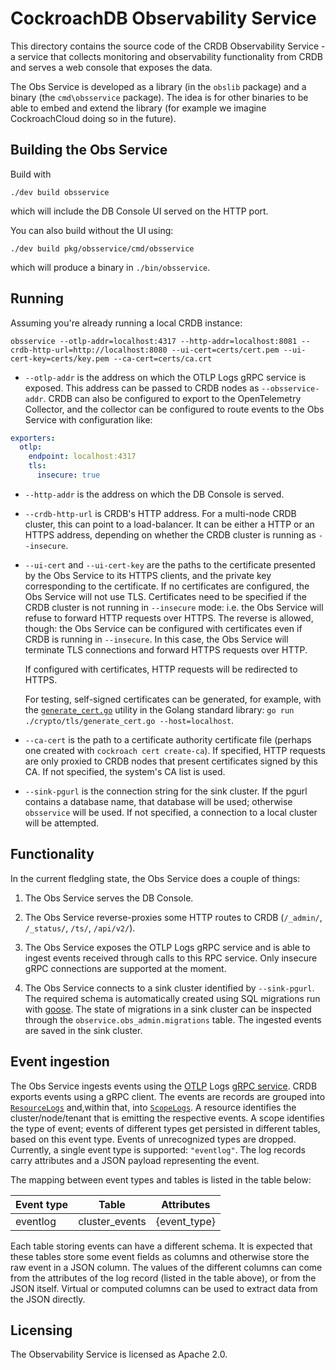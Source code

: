 # CockroachDB Observability Service

This directory contains the source code of the CRDB Observability Service - a
service that collects monitoring and observability functionality from CRDB and
serves a web console that exposes the data.

The Obs Service is developed as a library (in the `obslib` package) and a binary
(the `cmd\obsservice` package). The idea is for other binaries to be able to
embed and extend the library (for example we imagine CockroachCloud doing so in
the future).

## Building the Obs Service

Build with

```shell
./dev build obsservice
```

which will include the DB Console UI served on the HTTP port.

You can also build without the UI using:

```shell
./dev build pkg/obsservice/cmd/obsservice
```

which will produce a binary in `./bin/obsservice`.

## Running

Assuming you're already running a local CRDB instance:

```shell
obsservice --otlp-addr=localhost:4317 --http-addr=localhost:8081 --crdb-http-url=http://localhost:8080 --ui-cert=certs/cert.pem --ui-cert-key=certs/key.pem --ca-cert=certs/ca.crt
```

- `--otlp-addr` is the address on which the OTLP Logs gRPC service is exposed.
  This address can be passed to CRDB nodes as `--obsservice-addr`. CRDB can also
  be configured to export to the OpenTelemetry Collector, and the collector can
  be configured to route events to the Obs Service with configuration like:
```yaml
exporters:
  otlp:
    endpoint: localhost:4317
    tls:
      insecure: true
```
- `--http-addr` is the address on which the DB Console is served.
- `--crdb-http-url` is CRDB's HTTP address. For a multi-node CRDB cluster, this
  can point to a load-balancer. It can be either a HTTP or an HTTPS address,
  depending on whether the CRDB cluster is running as `--insecure`.
- `--ui-cert` and `--ui-cert-key` are the paths to the certificate
  presented by the Obs Service to its HTTPS clients, and the private key
  corresponding to the certificate. If no certificates are configured, the Obs
  Service will not use TLS. Certificates need to be specified if the CRDB
  cluster is not running in `--insecure` mode: i.e. the Obs Service will refuse
  to forward HTTP requests over HTTPS. The reverse is allowed, though: the Obs
  Service can be configured with certificates even if CRDB is running in
  `--insecure`. In this case, the Obs Service will terminate TLS connections and
  forward HTTPS requests over HTTP.

  If configured with certificates, HTTP requests will be redirected to HTTPS.  

  For testing, self-signed certificates can be generated, for example, with the
  [`generate_cert.go`](https://go.dev/src/crypto/tls/generate_cert.go) utility in
  the Golang standard library: `go run ./crypto/tls/generate_cert.go
  --host=localhost`.
- `--ca-cert` is the path to a certificate authority certificate file (perhaps
  one created with `cockroach cert create-ca`). If specified, HTTP requests are
  only proxied to CRDB nodes that present certificates signed by this CA. If not
  specified, the system's CA list is used.
- `--sink-pgurl` is the connection string for the sink cluster. If the pgurl
  contains a database name, that database will be used; otherwise `obsservice`
  will be used. If not specified, a connection to a local cluster will be
  attempted.

## Functionality

In the current fledgling state, the Obs Service does a couple of things:

1. The Obs Service serves the DB Console.

2. The Obs Service reverse-proxies some HTTP routes to
   CRDB (`/_admin/`, `/_status/`, `/ts/`, `/api/v2/`).

3. The Obs Service exposes the OTLP Logs gRPC service and is able to ingest
   events received through calls to this RPC service. Only insecure gRPC
   connections are supported at the moment.

4. The Obs Service connects to a sink cluster identified by `--sink-pgurl`. The
   required schema is automatically created using SQL migrations run with
   [goose](https://github.com/pressly/goose). The state of migrations in a sink
   cluster can be inspected through the `observice.obs_admin.migrations` table.
   The ingested events are saved in the sink cluster.

## Event ingestion

The Obs Service ingests events using the
[OTLP](https://github.com/open-telemetry/opentelemetry-specification/blob/main/specification/protocol/otlp.md)
Logs [gRPC
service](https://github.com/open-telemetry/opentelemetry-proto/blob/2119dc9affc4c246f9227fa5411765b81bc91f87/opentelemetry/proto/collector/logs/v1/logs_service.proto).
CRDB exports events using a gRPC client. The events are records are grouped into
[`ResourceLogs`](https://github.com/open-telemetry/opentelemetry-proto/blob/200ccff768a29f8bd431e0a4a463da7ed58be557/opentelemetry/proto/logs/v1/logs.proto)
and,within that, into
[`ScopeLogs`](https://github.com/open-telemetry/opentelemetry-proto/blob/200ccff768a29f8bd431e0a4a463da7ed58be557/opentelemetry/proto/logs/v1/logs.proto#L64).
A resource identifies the cluster/node/tenant that is emitting the respective
events. A scope identifies the type of event; events of different types get
persisted in different tables, based on this event type. Events of unrecognized
types are dropped. Currently, a single event type is supported: `"eventlog"`.
The log records carry attributes and a JSON payload representing the event.

The mapping between event types and tables is listed in the table below:

| Event type | Table          | Attributes   |
|------------|----------------|--------------|
| eventlog   | cluster_events | {event_type} |

Each table storing events can have a different schema. It is expected that these
tables store some event fields as columns and otherwise store the raw event in a
JSON column. The values of the different columns can come from the attributes of
the log record (listed in the table above), or from the JSON itself. Virtual or
computed columns can be used to extract data from the JSON directly.

## Licensing

The Observability Service is licensed as Apache 2.0.
